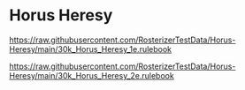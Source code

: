 # Horus Heresy

https://raw.githubusercontent.com/RosterizerTestData/Horus-Heresy/main/30k_Horus_Heresy_1e.rulebook

https://raw.githubusercontent.com/RosterizerTestData/Horus-Heresy/main/30k_Horus_Heresy_2e.rulebook